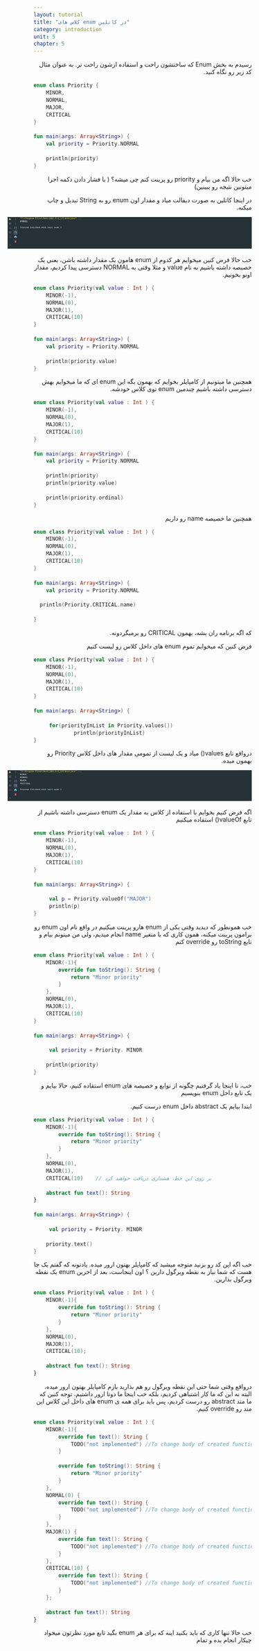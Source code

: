 ```yaml
---
layout: tutorial
title: "کلاس های enum در کاتلین"
category: introduction
unit: 5
chapter: 5
---
```



<div dir="rtl" markdown="1">



رسیدم به بخش Enum که ساختشون راحت و استفاده ازشون راحت تر. به عنوان مثال کد زیر رو نگاه کنید.

</div>

```kotlin
enum class Priority {
    MINOR,
    NORMAL,
    MAJOR,
    CRITICAL
}

fun main(args: Array<String>) {
    val priority = Priority.NORMAL

    println(priority)
}
```

<div dir="rtl" markdown="1">

خب حالا اگه من بیام و priority رو پرینت کنم چی میشه؟ ( با فشار دادن دکمه اجرا میتونین نتیجه رو ببینین)

در اینجا کاتلین به صورت دیفالت میاد و مقدار اون enum رو به String تبدیل و چاپ میکنه.

<p style="width: calc(100% + 60px);">
<img src="/assets/img/introduction/enum-classes-in-kotlin/result-1.PNG" />
</p>

خب حالا فرض کنین میخوایم هر کدوم از enum هامون یک مقدار داشته باشن، یعنی یک خصیصه داشته باشیم به نام value و مثلا وقتی به NORMAL دسترسی پیدا کردیم، مقدار اونو بخونیم.

</div>

```kotlin
enum class Priority(val value : Int ) {
    MINOR(-1),
    NORMAL(0),
    MAJOR(1),
    CRITICAL(10)
}

fun main(args: Array<String>) {
    val priority = Priority.NORMAL

    println(priority.value)
}
```

<div dir="rtl" markdown="1">

همچنین ما میتونیم از کامپایلر بخوایم که بهمون بگه این enum ای که ما میخوایم بهش دسترسی داشته باشیم چندمین enum توی کلاس خودشه.

</div>

```kotlin
enum class Priority(val value : Int ) {
    MINOR(-1),
    NORMAL(0),
    MAJOR(1),
    CRITICAL(10)
}

fun main(args: Array<String>) {
    val priority = Priority.NORMAL

    println(priority)
    println(priority.value)

    println(priority.ordinal)
}
```

<div dir="rtl" markdown="1">

همچنین ما خصیصه name رو داریم

</div>

```kotlin
enum class Priority(val value : Int ) {
    MINOR(-1),
    NORMAL(0),
    MAJOR(1),
    CRITICAL(10)
}

fun main(args: Array<String>) {
    val priority = Priority.NORMAL

  println(Priority.CRITICAL.name)

}
```

<div dir="rtl" markdown="1">

که اگه برنامه ران بشه، بهمون CRITICAL رو برمیگردونه.

فرض کنین که میخوایم تموم enum های داخل کلاس رو لیست کنیم

</div>

```kotlin
enum class Priority(val value : Int ) {
    MINOR(-1),
    NORMAL(0),
    MAJOR(1),
    CRITICAL(10)
}

fun main(args: Array<String>) {

     for(priorityInList in Priority.values())
             println(priorityInList)
}
```

<div dir="rtl" markdown="1">

درواقع تابع values() میاد و یک لیست از تمومی مقدار های داخل کلاس Priority رو بهمون میده.

<p style="width: calc(100% + 60px);">
<img src="/assets/img/introduction/enum-classes-in-kotlin/result-3.PNG" />
</p>

اگه فرض کنیم بخوایم با استفاده از کلاس به مقدار یک enum دسترسی داشته باشیم از تابع valueOf() استفاده میکنیم

</div>

```kotlin
enum class Priority(val value : Int ) {
    MINOR(-1),
    NORMAL(0),
    MAJOR(1),
    CRITICAL(10)
}

fun main(args: Array<String>) {

     val p = Priority.valueOf("MAJOR")
     println(p)
}
```

<div dir="rtl" markdown="1">

خب همونطور که دیدید وقتی یکی از enum هارو پرینت میکنیم در واقع نام اون enum رو برامون پرینت میکنه، همون کاری که با متغیر name انجام میدیم، ولی من میتونم بیام و تابع toString رو override کنم

</div>

```kotlin
enum class Priority(val value : Int ) {
    MINOR(-1){
        override fun toString(): String {
            return "Minor priority"
        }
    },
    NORMAL(0),
    MAJOR(1),
    CRITICAL(10)
}

fun main(args: Array<String>) {

     val priority = Priority. MINOR

    println(priority)
}
```

<div dir="rtl" markdown="1">

خب، تا اینجا یاد گرفتیم چگونه از توابع و خصیصه های enum استفاده کنیم، حالا بیایم و یک تابع داخل enum بنویسیم

ابتدا بیایم یک abstract داخل enum درست کنیم.

</div>

```kotlin
enum class Priority(val value : Int ) {
    MINOR(-1){
        override fun toString(): String {
            return "Minor priority"
        }
    },
    NORMAL(0),
    MAJOR(1),
    CRITICAL(10)    // بر روی این خط، هشداری دریافت خواهید کرد

    abstract fun text(): String
}

fun main(args: Array<String>) {

     val priority = Priority. MINOR

    priority.text()
}
```

<div dir="rtl" markdown="1">

خب اگه این کد رو بزنید متوجه میشید که کامپایلر بهتون ارور میده. یادتونه که گفتم یک جا هست که شما نیاز به نقطه ویرگول دارین ؟ اون اینجاست، بعد از اخرین enum یک نقطه ویرگول بذارین.

</div>

```kotlin
enum class Priority(val value : Int ) {
    MINOR(-1){
        override fun toString(): String {
            return "Minor priority"
        }
    },
    NORMAL(0),
    MAJOR(1),
    CRITICAL(10);

    abstract fun text(): String
}
```

<div dir="rtl" markdown="1">

درواقع وقتی شما حتی این نقطه ویرگول رو هم بذارید بازم کامپایلر بهتون ارور میده، البته نه این که ما کار اشتباهی کردیم، بلکه خب اینجا ما دوتا ارور داشتیم. توجه کنین که ما متد abstract رو درست کردیم، پس باید برای همه ی enum های داخل این کلاس این متد رو override کنیم.

</div>

```kotlin
enum class Priority(val value : Int ) {
    MINOR(-1){
        override fun text(): String {
            TODO("not implemented") //To change body of created functions use File | Settings | File Templates.
        }

        override fun toString(): String {
            return "Minor priority"
        }
    },
    NORMAL(0) {
        override fun text(): String {
            TODO("not implemented") //To change body of created functions use File | Settings | File Templates.
        }
    },
    MAJOR(1) {
        override fun text(): String {
            TODO("not implemented") //To change body of created functions use File | Settings | File Templates.
        }
    },
    CRITICAL(10) {
        override fun text(): String {
            TODO("not implemented") //To change body of created functions use File | Settings | File Templates.
        }
    };

    abstract fun text(): String
}
```

<div dir="rtl" markdown="1">

خب حالا تنها کاری که باید بکنید اینه که برای هر enum بگید تابع مورد نظرتون میخواد چیکار انجام بده و تمام

</div>

